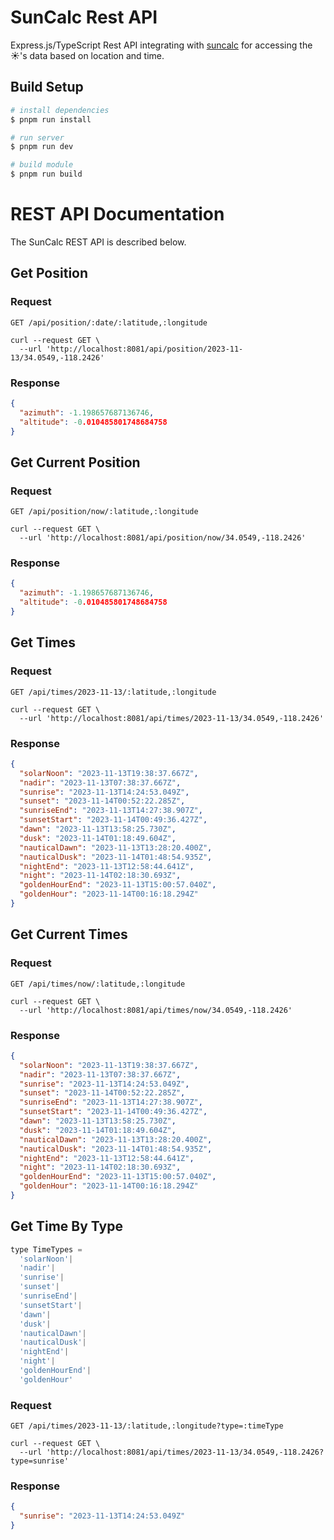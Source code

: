 # SunCalc Rest API

Express.js/TypeScript Rest API integrating with [suncalc](https://github.com/mourner/suncalc) for accessing the ☀️'s data based on location and time.

## Build Setup

```bash
# install dependencies
$ pnpm run install

# run server
$ pnpm run dev

# build module
$ pnpm run build

```

# REST API Documentation

The SunCalc REST API is described below.

## Get Position

### Request

`GET /api/position/:date/:latitude,:longitude`

```curl
curl --request GET \
  --url 'http://localhost:8081/api/position/2023-11-13/34.0549,-118.2426'
```

### Response

```json
{
  "azimuth": -1.198657687136746,
  "altitude": -0.010485801748684758
}
```

## Get Current Position

### Request

`GET /api/position/now/:latitude,:longitude`

```curl
curl --request GET \
  --url 'http://localhost:8081/api/position/now/34.0549,-118.2426'
```

### Response

```json
{
  "azimuth": -1.198657687136746,
  "altitude": -0.010485801748684758
}
```

## Get Times

### Request

`GET /api/times/2023-11-13/:latitude,:longitude`

```curl
curl --request GET \
  --url 'http://localhost:8081/api/times/2023-11-13/34.0549,-118.2426'
```

### Response

```json
{
  "solarNoon": "2023-11-13T19:38:37.667Z",
  "nadir": "2023-11-13T07:38:37.667Z",
  "sunrise": "2023-11-13T14:24:53.049Z",
  "sunset": "2023-11-14T00:52:22.285Z",
  "sunriseEnd": "2023-11-13T14:27:38.907Z",
  "sunsetStart": "2023-11-14T00:49:36.427Z",
  "dawn": "2023-11-13T13:58:25.730Z",
  "dusk": "2023-11-14T01:18:49.604Z",
  "nauticalDawn": "2023-11-13T13:28:20.400Z",
  "nauticalDusk": "2023-11-14T01:48:54.935Z",
  "nightEnd": "2023-11-13T12:58:44.641Z",
  "night": "2023-11-14T02:18:30.693Z",
  "goldenHourEnd": "2023-11-13T15:00:57.040Z",
  "goldenHour": "2023-11-14T00:16:18.294Z"
}
```

## Get Current Times

### Request

`GET /api/times/now/:latitude,:longitude`

```curl
curl --request GET \
  --url 'http://localhost:8081/api/times/now/34.0549,-118.2426'
```

### Response

```json
{
  "solarNoon": "2023-11-13T19:38:37.667Z",
  "nadir": "2023-11-13T07:38:37.667Z",
  "sunrise": "2023-11-13T14:24:53.049Z",
  "sunset": "2023-11-14T00:52:22.285Z",
  "sunriseEnd": "2023-11-13T14:27:38.907Z",
  "sunsetStart": "2023-11-14T00:49:36.427Z",
  "dawn": "2023-11-13T13:58:25.730Z",
  "dusk": "2023-11-14T01:18:49.604Z",
  "nauticalDawn": "2023-11-13T13:28:20.400Z",
  "nauticalDusk": "2023-11-14T01:48:54.935Z",
  "nightEnd": "2023-11-13T12:58:44.641Z",
  "night": "2023-11-14T02:18:30.693Z",
  "goldenHourEnd": "2023-11-13T15:00:57.040Z",
  "goldenHour": "2023-11-14T00:16:18.294Z"
}
```

## Get Time By Type

```javascript
type TimeTypes =
  'solarNoon'|
  'nadir'|
  'sunrise'|
  'sunset'|
  'sunriseEnd'|
  'sunsetStart'|
  'dawn'|
  'dusk'|
  'nauticalDawn'|
  'nauticalDusk'|
  'nightEnd'|
  'night'|
  'goldenHourEnd'|
  'goldenHour'

```

### Request

`GET /api/times/2023-11-13/:latitude,:longitude?type=:timeType`

```curl
curl --request GET \
  --url 'http://localhost:8081/api/times/2023-11-13/34.0549,-118.2426?type=sunrise'
```

### Response

```json
{
  "sunrise": "2023-11-13T14:24:53.049Z"
}
```

